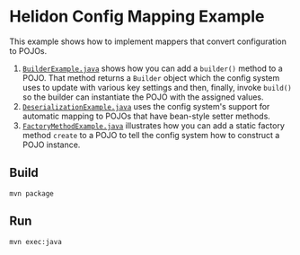 # Helidon Config Mapping Example

This example shows how to implement mappers that convert configuration
to POJOs.

1. [`BuilderExample.java`](./src/main/java/io/helidon/config/examples/mapping/BuilderExample.java)
shows how you can add a `builder()` method to a POJO. That method returns a `Builder` 
object which the config system uses to update with various key settings and then,
finally, invoke `build()` so the builder can instantiate the POJO with the
assigned values.
2. [`DeserializationExample.java`](./src/main/java/io/helidon/config/examples/mapping/DeserializationExample.java)
uses the config system's support for automatic mapping to POJOs that have bean-style
setter methods.
3. [`FactoryMethodExample.java`](./src/main/java/io/helidon/config/examples/mapping/FactoryMethodExample.java)
illustrates how you can add a static factory method `create` to a POJO to tell the config
system how to construct a POJO instance.

## Build

```
mvn package
```

## Run

```
mvn exec:java
```

